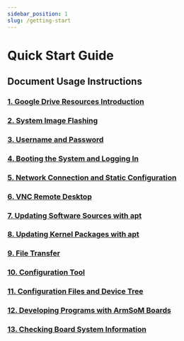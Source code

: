 ```yaml
---
sidebar_position: 1
slug: /getting-start
---
```

 
# Quick Start Guide

## Document Usage Instructions

### [1. Google Drive Resources Introduction](./getting-start/cloud-disk)

### [2. System Image Flashing](./getting-start/flash-img)

### [3. Username and Password](./getting-start/username)

### [4. Booting the System and Logging In](./getting-start/startup)

### [5. Network Connection and Static Configuration](./getting-start/startup-network)

### [6. VNC Remote Desktop](./getting-start/vnc-connect)

### [7. Updating Software Sources with apt](./getting-start/apt-update)

### [8. Updating Kernel Packages with apt](./getting-start/apt-update-kernel)

### [9. File Transfer](./getting-start/file-cross-trans)

### [10. Configuration Tool](./getting-start/armbian-config)

### [11. Configuration Files and Device Tree](./getting-start/config-file_and_device-tree)

### [12. Developing Programs with ArmSoM Boards](./getting-start/gcc_compile)

### [13. Checking Board System Information](./getting-start/check-board-information)